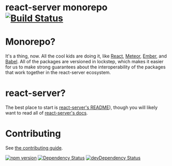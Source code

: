 # react-server monorepo [![Build Status][build-badge-img]][build-url]

# Monorepo?

It's a thing, now.  All the cool kids are doing it, like [React](https://github.com/facebook/react/tree/master/packages), [Meteor](https://github.com/meteor/meteor/tree/devel/packages), [Ember](https://github.com/emberjs/ember.js/tree/master/packages), and [Babel](https://github.com/babel/babel/tree/master/packages).  All of the packages are versioned in lockstep, which makes it easier for us to make strong guarantees about the interoperability of the packages that work together in the react-server ecosystem.

# react-server?
The best place to start is [react-server's README](packages/react-server/README.md)), though you will likely want to read all of [react-server's docs](packages/react-server/docs).

# Contributing

See [the contributing guide](CONTRIBUTING.md).

[build-badge-img]: https://travis-ci.org/redfin/react-server.png?branch=master
[build-url]: https://travis-ci.org/redfin/react-server
[![npm version](https://badge.fury.io/js/react-server.svg)](https://badge.fury.io/js/react-server)
[![Dependency Status](https://david-dm.org/redfin/react-server.svg)](https://david-dm.org/redfin/react-server)
[![devDependency Status](https://david-dm.org/redfin/react-server/dev-status.svg)](https://david-dm.org/redfin/react-server#info=devDependencies)
